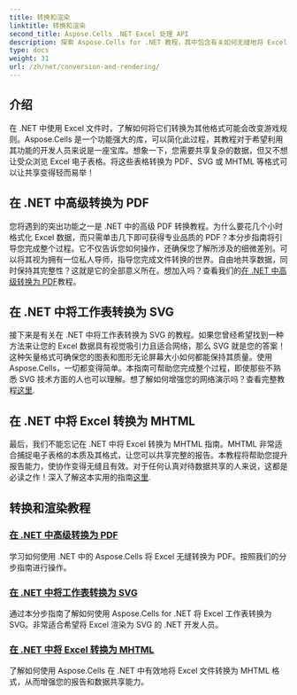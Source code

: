 ```yaml
---
title: 转换和渲染
linktitle: 转换和渲染
second_title: Aspose.Cells .NET Excel 处理 API
description: 探索 Aspose.Cells for .NET 教程，其中包含有关如何无缝地将 Excel 文件转换并呈现为不同格式的高级指南。
type: docs
weight: 31
url: /zh/net/conversion-and-rendering/
---
```

## 介绍

在 .NET 中使用 Excel 文件时，了解如何将它们转换为其他格式可能会改变游戏规则。Aspose.Cells 是一个功能强大的库，可以简化此过程，其教程对于希望利用其功能的开发人员来说是一座宝库。想象一下，您需要共享复杂的数据，但又不想让受众浏览 Excel 电子表格。将这些表格转换为 PDF、SVG 或 MHTML 等格式可以让共享变得轻而易举！ 

## 在 .NET 中高级转换为 PDF

您将遇到的突出功能之一是 .NET 中的高级 PDF 转换教程。为什么要花几个小时格式化 Excel 数据，而只需单击几下即可获得专业品质的 PDF？本分步指南将引导您完成整个过程。它不仅告诉您如何操作，还确保您了解所涉及的细微差别。可以将其视为拥有一位私人导师，指导您完成文件转换的世界。自由地共享数据，同时保持其完整性？这就是它的全部意义所在。想加入吗？查看我们的[在 .NET 中高级转换为 PDF](./advanced-conversion-to-pdf/)教程。

## 在 .NET 中将工作表转换为 SVG

接下来是有关在 .NET 中将工作表转换为 SVG 的教程。如果您曾经希望找到一种方法来让您的 Excel 数据具有视觉吸引力且适合网络，那么 SVG 就是您的答案！这种矢量格式可确保您的图表和图形无论屏幕大小如何都能保持其质量。使用 Aspose.Cells，一切都变得简单。本指南可帮助您完成整个过程，即使那些不熟悉 SVG 技术方面的人也可以理解。想了解如何增强您的网络演示吗？查看完整教程[这里](./converting-worksheet-to-svg/).

## 在 .NET 中将 Excel 转换为 MHTML

最后，我们不能忘记在 .NET 中将 Excel 转换为 MHTML 指南。MHTML 非常适合捕捉电子表格的本质及其格式，让您可以共享完整的报告。本教程将帮助您提升报告能力，使协作变得无缝且有效。对于任何认真对待数据共享的人来说，这都是必读之作！深入了解这本实用的指南[这里](./converting-excel-to-mhtml/).

## 转换和渲染教程
### [在 .NET 中高级转换为 PDF](./advanced-conversion-to-pdf/)
学习如何使用 .NET 中的 Aspose.Cells 将 Excel 无缝转换为 PDF。按照我们的分步指南进行操作。
### [在 .NET 中将工作表转换为 SVG](./converting-worksheet-to-svg/)
通过本分步指南了解如何使用 Aspose.Cells for .NET 将 Excel 工作表转换为 SVG。非常适合希望将 Excel 渲染为 SVG 的 .NET 开发人员。
### [在 .NET 中将 Excel 转换为 MHTML](./converting-excel-to-mhtml/)
了解如何使用 Aspose.Cells 在 .NET 中有效地将 Excel 文件转换为 MHTML 格式，从而增强您的报告和数据共享能力。